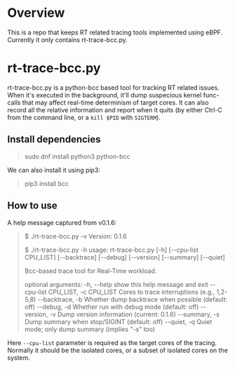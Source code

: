 # Overview

This is a repo that keeps RT related tracing tools implemented using eBPF.
Currently it only contains rt-trace-bcc.py.

# rt-trace-bcc.py

rt-trace-bcc.py is a python-bcc based tool for tracking RT related issues.
When it's executed in the background, it'll dump suspecious kernel func-calls
that may affect real-time determinism of target cores.  It can also record all
the relative information and report when it quits (by either Ctrl-C from the
command line, or a `kill $PID` with `SIGTERM`).

## Install dependencies

> sudo dnf install python3 python-bcc

We can also install it using pip3:

> pip3 install bcc

## How to use

A help message captured from v0.1.6:

> $ ./rt-trace-bcc.py -v
> Version: 0.1.6
>
> $ ./rt-trace-bcc.py -h
> usage: rt-trace-bcc.py [-h] [--cpu-list CPU_LIST] [--backtrace] [--debug] [--version] [--summary] [--quiet]
>
> Bcc-based trace tool for Real-Time workload.
>
> optional arguments:
>   -h, --help            show this help message and exit
>   --cpu-list CPU_LIST, -c CPU_LIST
>                         Cores to trace interruptions (e.g., 1,2-5,8)
>   --backtrace, -b       Whether dump backtrace when possible (default: off)
>   --debug, -d           Whether run with debug mode (default: off)
>   --version, -v         Dump version information (current: 0.1.6)
>   --summary, -s         Dump summary when stop/SIGINT (default: off)
>   --quiet, -q           Quiet mode; only dump summary (implies "-s" too)

Here `--cpu-list` parameter is required as the target cores of the tracing.
Normally it should be the isolated cores, or a subset of isolated cores on the
system.
